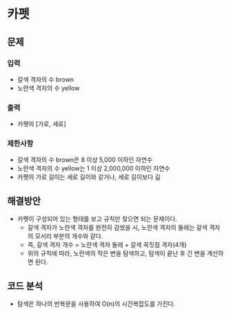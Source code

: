 # 카펫


## 문제

### 입력
- 갈색 격자의 수 brown
- 노란색 격자의 수 yellow

### 출력
- 카펫의 [가로, 세로]

### 제한사항
- 갈색 격자의 수 brown은 8 이상 5,000 이하인 자연수
- 노란색 격자의 수 yellow는 1 이상 2,000,000 이하인 자연수
- 카펫의 가로 길이는 세로 길이와 같거나, 세로 길이보다 긺


## 해결방안
- 카펫이 구성되어 있는 형태를 보고 규칙만 찾으면 되는 문제이다.
    - 갈색 격자가 노란색 격자를 완전히 감쌌을 시, 노란색 격자의 둘레는 갈색 격자의 모서리 부분의 개수와 같다.
    - 즉, 갈색 격자 개수 = 노란색 격자 둘레 + 갈색 꼭짓점 격자(4개)
    - 위의 규칙에 따라, 노란색의 작은 변을 탐색하고, 탐색이 끝난 후 긴 변을 계산하면 된다.


## 코드 분석
- 탐색은 하나의 반복문을 사용하여 O(n)의 시간복잡도를 가진다.
